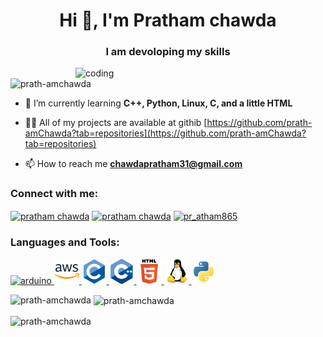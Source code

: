 <h1 align="center">Hi 👋, I'm Pratham chawda</h1>
<h3 align="center">I am devoloping my skills</h3>
<!-- <img class="media_gif__MBeQG" style="aspect-ratio:480" src="https://i.giphy.com/2IudUHdI075HL02Pkk.webp" alt="" width="480"> -->
<!-- <img align="right" alt="coding" width="400" src="https://github.com/user-attachments/assets/d05f61ac-dad9-4c59-aa0b-24886e102e69"> -->
<img align="right" alt="coding" width="400" src="https://www.lambdatest.com/resources/images/news24.gif/">

<p align="left"> <img src="https://komarev.com/ghpvc/?username=prath-amchawda&label=Profile%20views&color=0e75b6&style=flat" alt="prath-amchawda" /> </p>

- 🌱 I’m currently learning **C++, Python, Linux, C, and a little HTML**

- 👨‍💻 All of my projects are available at githib [https://github.com/prath-amChawda?tab=repositories](https://github.com/prath-amChawda?tab=repositories)

- 📫 How to reach me **chawdapratham31@gmail.com**

<h3 align="left">Connect with me:</h3>
<p align="left">
<a href="https://linkedin.com/in/pratham chawda" target="blank"><img align="center" src="https://raw.githubusercontent.com/rahuldkjain/github-profile-readme-generator/master/src/images/icons/Social/linked-in-alt.svg" alt="pratham chawda" height="30" width="40" /></a>
<a href="https://fb.com/pratham chawda" target="blank"><img align="center" src="https://raw.githubusercontent.com/rahuldkjain/github-profile-readme-generator/master/src/images/icons/Social/facebook.svg" alt="pratham chawda" height="30" width="40" /></a>
<a href="https://instagram.com/pr_atham865" target="blank"><img align="center" src="https://raw.githubusercontent.com/rahuldkjain/github-profile-readme-generator/master/src/images/icons/Social/instagram.svg" alt="pr_atham865" height="30" width="40" /></a>
</p>

<h3 align="left">Languages and Tools:</h3>
<p align="left"> <a href="https://www.arduino.cc/" target="_blank" rel="noreferrer"> <img src="https://cdn.worldvectorlogo.com/logos/arduino-1.svg" alt="arduino" width="40" height="40"/> </a> <a href="https://aws.amazon.com" target="_blank" rel="noreferrer"> <img src="https://raw.githubusercontent.com/devicons/devicon/master/icons/amazonwebservices/amazonwebservices-original-wordmark.svg" alt="aws" width="40" height="40"/> </a> <a href="https://www.cprogramming.com/" target="_blank" rel="noreferrer"> <img src="https://raw.githubusercontent.com/devicons/devicon/master/icons/c/c-original.svg" alt="c" width="40" height="40"/> </a> <a href="https://www.w3schools.com/cpp/" target="_blank" rel="noreferrer"> <img src="https://raw.githubusercontent.com/devicons/devicon/master/icons/cplusplus/cplusplus-original.svg" alt="cplusplus" width="40" height="40"/> </a> <a href="https://www.w3.org/html/" target="_blank" rel="noreferrer"> <img src="https://raw.githubusercontent.com/devicons/devicon/master/icons/html5/html5-original-wordmark.svg" alt="html5" width="40" height="40"/> </a> <a href="https://www.linux.org/" target="_blank" rel="noreferrer"> <img src="https://raw.githubusercontent.com/devicons/devicon/master/icons/linux/linux-original.svg" alt="linux" width="40" height="40"/> </a> <a href="https://www.python.org" target="_blank" rel="noreferrer"> <img src="https://raw.githubusercontent.com/devicons/devicon/master/icons/python/python-original.svg" alt="python" width="40" height="40"/> </a> </p>

<p><img align="left" src="https://github-readme-stats.vercel.app/api/top-langs?username=prath-amchawda&show_icons=true&locale=en&layout=compact" alt="prath-amchawda" /></p>

<p>&nbsp;<img align="center" src="https://github-readme-stats.vercel.app/api?username=prath-amchawda&show_icons=true&locale=en" alt="prath-amchawda" /></p>

<p><img align="center" src="https://github-readme-streak-stats.herokuapp.com/?user=prath-amchawda&" alt="prath-amchawda" /></p>
